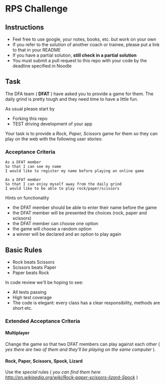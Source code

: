 # RPS Challenge

Instructions
-------

* Feel free to use google, your notes, books, etc. but work on your own
* If you refer to the solution of another coach or trainee, please put a link to that in your README
* If you have a partial solution, **still check in a partial solution**
* You must submit a pull request to this repo with your code by the deadline specified in Noodle

Task
----

The DFA team ( **DFAT** ) have asked you to provide a game for them. The daily grind is pretty tough and they need time to have a little fun.

As usual please start by

* Forking this repo
* TEST driving development of your app

Your task is to provide a _Rock, Paper, Scissors_ game for them so they can play on the web with the following user stories:

### Acceptance Criteria

```
As a DFAT member
So that I can see my name
I would like to register my name before playing an online game
```


```
As a DFAT member
So that I can enjoy myself away from the daily grind
I would like to be able to play rock/paper/scissors

```



Hints on functionality

* the DFAT member should be able to enter their name before the game
* the DFAT member will be presented the choices (rock, paper and scissors)
* the DFAT member can choose one option
* the game will choose a random option
* a winner will be declared and an option to play again

## Basic Rules

* Rock beats Scissors
* Scissors beats Paper
* Paper beats Rock

In code review we'll be hoping to see:

* All tests passing
* High test coverage
* The code is elegant: every class has a clear responsibility, methods are short etc.

### Extended Acceptance Criteria

#### Multiplayer

Change the game so that two DFAT members can play against each other ( _yes there are two of them and they'll be playing on the same computer_ ).

#### Rock, Paper, Scissors, Spock, Lizard

Use the _special_ rules ( _you can find them here <http://en.wikipedia.org/wiki/Rock-paper-scissors-lizard-Spock>_ )
#
